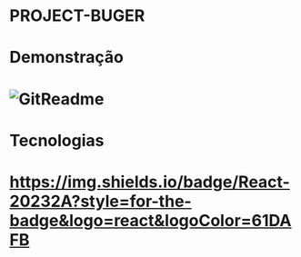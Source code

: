 # PROJECT-BUGER


<h1>Demonstração<h1/>

![GitReadme](https://user-images.githubusercontent.com/107962435/195650944-ddca61af-da35-4701-87ca-2b726772589d.gif)



<h1>Tecnologias<h1/>

https://img.shields.io/badge/React-20232A?style=for-the-badge&logo=react&logoColor=61DAFB
